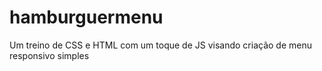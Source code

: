 # hamburguermenu
Um treino de CSS e HTML com um toque de JS visando criação de menu responsivo simples
